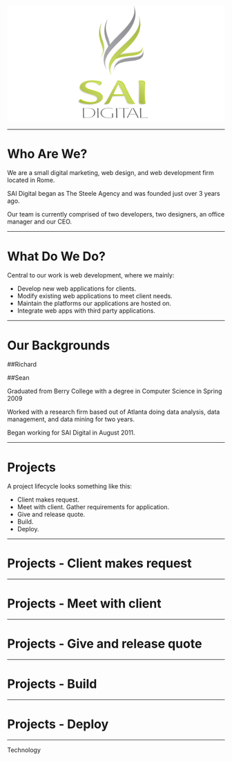 

![SAI Digital](images/logo-large.png)


---

Who Are We?
===========

We are a small digital marketing, web design, and web development firm located in Rome.

SAI Digital began as The Steele Agency and was founded just over 3 years ago.

Our team is currently comprised of two developers, two designers, an office manager and our CEO.

---

What Do We Do?
==============

Central to our work is web development, where we mainly:

-  Develop new web applications for clients.
-  Modify existing web applications to meet client needs.
-  Maintain the platforms our applications are hosted on.
-  Integrate web apps with third party applications.

---

Our Backgrounds
===============

##Richard

##Sean

Graduated from Berry College with a degree in Computer Science in Spring 2009

Worked with a research firm based out of Atlanta doing data analysis, data management, and data mining for two years.

Began working for SAI Digital in August 2011.



---

Projects
========

A project lifecycle looks something like this:

-  Client makes request.
-  Meet with client. Gather requirements for application.
-  Give and release quote.
-  Build.
-  Deploy.


---

Projects - Client makes request
===============================


---

Projects - Meet with client
===========================

---

Projects - Give and release quote
=================================

---

Projects - Build
================

---

Projects - Deploy
=================

---

Technology
